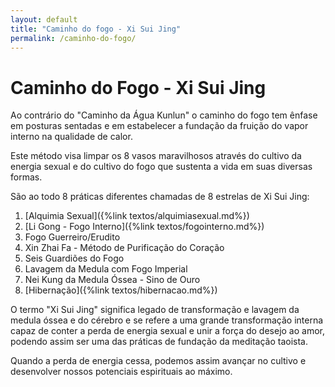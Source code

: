 ```yaml
---
layout: default
title: "Caminho do fogo - Xi Sui Jing"
permalink: /caminho-do-fogo/
---
```


# Caminho do Fogo - Xi Sui Jing
 

Ao contrário do "Caminho da Água Kunlun" o caminho do fogo tem ênfase em posturas sentadas e em estabelecer a fundação da fruição do vapor interno na qualidade de calor.  

Este método visa limpar os 8 vasos maravilhosos através do cultivo da energia sexual e do cultivo do fogo que sustenta a vida em suas diversas formas.  

São ao todo 8 práticas diferentes chamadas de 8 estrelas de Xi Sui Jing:  

1. [Alquimia Sexual]({%link textos/alquimiasexual.md%})
2. [Li Gong - Fogo Interno]({%link textos/fogointerno.md%})
3. Fogo Guerreiro/Erudito
4. Xin Zhai Fa - Método de Purificação do Coração
5. Seis Guardiões do Fogo
6. Lavagem da Medula com Fogo Imperial
7. Nei Kung da Medula Óssea - Sino de Ouro
8. [Hibernação]({%link textos/hibernacao.md%})   

O termo "Xi Sui Jing" significa legado de transformação e lavagem da medula óssea e do cérebro e se refere a uma grande transformação interna capaz de conter a perda de energia sexual e unir a força do desejo ao amor, podendo assim ser uma das práticas de fundação da meditação taoista.  

Quando a perda de energia cessa, podemos assim avançar no cultivo e desenvolver nossos potenciais espirituais ao máximo.